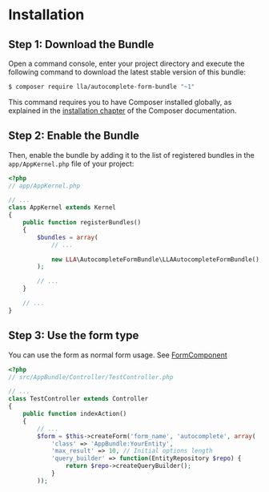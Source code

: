 Installation
============

Step 1: Download the Bundle
---------------------------

Open a command console, enter your project directory and execute the
following command to download the latest stable version of this bundle:

```bash
$ composer require lla/autocomplete-form-bundle "~1"
```

This command requires you to have Composer installed globally, as explained
in the [installation chapter](https://getcomposer.org/doc/00-intro.md)
of the Composer documentation.

Step 2: Enable the Bundle
-------------------------

Then, enable the bundle by adding it to the list of registered bundles
in the `app/AppKernel.php` file of your project:

```php
<?php
// app/AppKernel.php

// ...
class AppKernel extends Kernel
{
    public function registerBundles()
    {
        $bundles = array(
            // ...

            new LLA\AutocompleteFormBundle\LLAAutocompleteFormBundle(),
        );

        // ...
    }

    // ...
}
```

Step 3: Use the form type
-------------------------

You can use the form as normal form usage. See [FormComponent](http://symfony.com/doc/current/components/form/introduction.html)

```php
<?php
// src/AppBundle/Controller/TestController.php

// ...
class TestController extends Controller
{
    public function indexAction()
    {
        // ...
        $form = $this->createForm('form_name', 'autocomplete', array(
            'class' => 'AppBundle:YourEntity',
            'max_result' => 10, // Initial options length
            'query_builder' => function(EntityRepository $repo) {
                return $repo->createQueryBuilder();
            }
        ));
```
